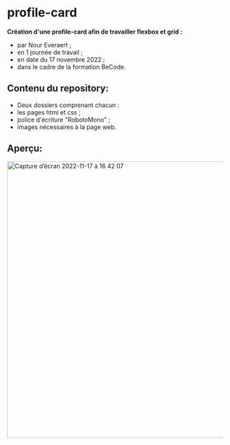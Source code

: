 # profile-card
**Création d'une profile-card afin de travailler flexbox et grid :**   
* par Nour Everaert ;
* en 1 journée de travail ;
* en date du 17 novembre 2022 ;
* dans le cadre de la formation BeCode.

## Contenu du repository:
* Deux dossiers comprenant chacun :
*  les pages html et css ;
*  police d'écriture "RobotoMono" ;
*  images nécessaires à la page web.

## Aperçu:
<img width="644" alt="Capture d’écran 2022-11-17 à 16 42 07" src="https://user-images.githubusercontent.com/117478874/202491970-4c9ba06d-61e1-4482-ad32-6eb2219d3d45.png">
